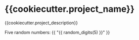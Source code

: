 # {{cookiecutter.project_name}}

{{cookiecutter.project_description}}

Five random numbers: {{ "{{ random_digits(5) }}" }}
